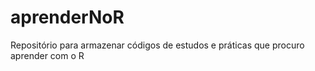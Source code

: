 # aprenderNoR
Repositório para armazenar códigos de estudos e práticas que procuro aprender com o R
